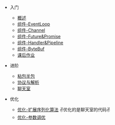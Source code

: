 
- 入门
  - [概述](/md/netty-hm/入门/01-概述.md)
  - [组件-EventLoop](/md/netty-hm/入门/02-组件-EventLoop.md)
  - [组件-Channel](/md/netty-hm/入门/03-组件-Channel.md)
  - [组件-Future&Promise](/md/netty-hm/入门/04-组件-Future&Promise.md)
  - [组件-Handler&Pipeline](/md/netty-hm/入门/05-组件-Handler&Pipeline.md)
  - [组件-ByteBuf](/md/netty-hm/入门/06-组件-ByteBuf.md)
  - [课后作业](/md/netty-hm/入门/07-课后作业.md)
  
- 进阶
  - [粘包半包](/md/netty-hm/进阶/01-粘包半包.md)
  - [协议与解析](/md/netty-hm/进阶/02-协议与解析.md)
  - [聊天室](/md/netty-hm/进阶/03-聊天室.md)
  
- 优化
  - [优化-扩展序列化算法](/md/netty-hm/优化/01-扩展序列化算法.md) ✌️优化的是聊天室的代码✌️
  - [优化-参数调优](/md/netty-hm/优化/02-参数调优.md)





